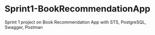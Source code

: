 # Sprint1-BookRecommendationApp
 Sprint 1 project on Book Recommendation App with STS, PostgreSQL, Swagger, Postman

